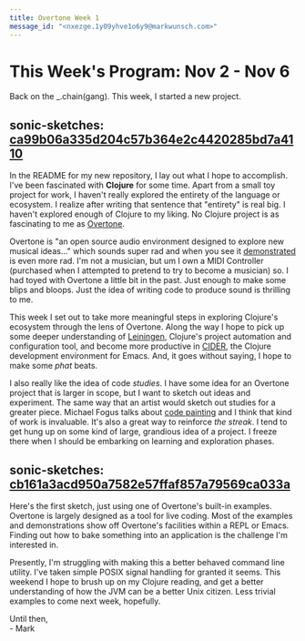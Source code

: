 ```yaml
---
title: Overtone Week 1
message_id: "<nxezge.1y09yhve1o6y9@markwunsch.com>"
---
```


This Week's Program: Nov 2 - Nov 6
==================================

Back on the _.chain(gang). This week, I started a new project.

## sonic-sketches: [ca99b06a335d204c57b364e2c4420285bd7a4110][readme]

In the README for my new repository, I lay out what I hope to
accomplish. I've been fascinated with **Clojure** for some time. Apart
from a small toy project for work, I haven't really explored the
entirety of the language or ecosystem. I realize after writing that
sentence that "entirety" is real big. I haven't explored enough of
Clojure to my liking. No Clojure project is as fascinating to me as
[Overtone](http://overtone.github.io/).

Overtone is "an open source audio environment designed to explore new
musical ideas..." which sounds super rad and when you see it
[demonstrated](https://www.youtube.com/watch?v=imoWGsipe4k) is even
more rad. I'm not a musician, but um I own a MIDI Controller (purchased
when I attempted to pretend to try to become a musician) so. I had
toyed with Overtone a little bit in the past. Just enough to make some
blips and bloops. Just the idea of writing code to produce sound is
thrilling to me.

This week I set out to take more meaningful steps in exploring
Clojure's ecosystem through the lens of Overtone. Along the way I hope
to pick up some deeper understanding of
[Leiningen](http://leiningen.org/), Clojure's project automation and
configuration tool, and become more productive in
[CIDER](https://github.com/clojure-emacs/cider), the Clojure
development environment for Emacs. And, it goes without saying, I hope
to make some *phat* beats.

I also really like the idea of code *studies*. I have some idea for an
Overtone project that is larger in scope, but I want to sketch out
ideas and experiment. The same way that an artist would sketch out
studies for a greater piece. Michael Fogus talks about
[code painting](http://blog.fogus.me/2015/02/16/code-painting/) and I
think that kind of work is invaluable. It's also a great way to
reinforce *the streak*. I tend to get hung up on some kind of large,
grandious idea of a project. I freeze there when I should be embarking
on learning and exploration phases.

## sonic-sketches: [cb161a3acd950a7582e57ffaf857a79569ca033a][mousedrums]

Here's the first sketch, just using one of Overtone's built-in
examples. Overtone is largely designed as a tool for live coding. Most
of the examples and demonstrations show off Overtone's facilities
within a REPL or Emacs. Finding out how to bake something into an
application is the challenge I'm interested in.

Presently, I'm struggling with making this a better behaved command
line utility. I've taken simple POSIX signal handling for granted it
seems. This weekend I hope to brush up on my Clojure reading, and get
a better understanding of how the JVM can be a better Unix
citizen. Less trivial examples to come next week, hopefully.

Until then,<br />- Mark

[readme]: https://github.com/mwunsch/sonic-sketches/commit/ca99b06a335d204c57b364e2c4420285bd7a4110

[mousedrums]: https://github.com/mwunsch/sonic-sketches/commit/cb161a3acd950a7582e57ffaf857a79569ca033a
